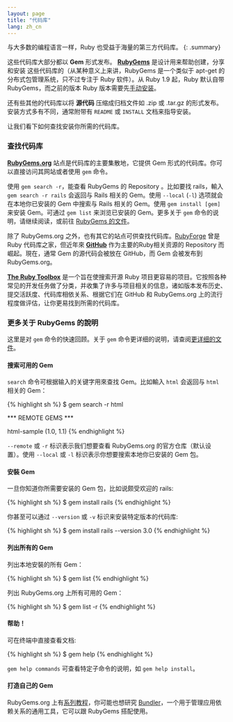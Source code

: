 ```yaml
---
layout: page
title: "代码库"
lang: zh_cn
---
```


与大多数的编程语言一样，Ruby 也受益于海量的第三方代码库。
{: .summary}

这些代码库大部分都以 **Gem** 形式发布。 [**RubyGems**][1] 是设计用来帮助创建，分享和安装
这些代码库的（从某种意义上来讲，RubyGems 是一个类似于 apt-get 的分布式包管理系统，只不过专注于 Ruby 软件）。从 Ruby 1.9 起，Ruby 默认自带 RubyGems，而之前的版本 Ruby 版本需要先[手动安装][2]。

还有些其他的代码库以将 **源代码** 压缩成归档文件如 .zip 或 .tar.gz 的形式发布。安装方式多有不同，通常附带有
 `README` 或 `INSTALL` 文档来指导安装。

 让我们看下如何查找安装你所需的代码库。

### 查找代码库

[**RubyGems.org**][1] 站点是代码库的主要集散地，它提供 Gem 形式的代码库。你可以直接访问其网站或者使用 `gem` 命令。

使用 `gem search -r`，能查看 RubyGems 的 Repository 。比如要找 rails，輸入 `gem search -r rails` 会返回与 Rails 相关的 Gem。使用 `--local` (`-l`) 选项就会在本地你已安装的 Gem 中搜索与 Rails 相关的 Gem。使用 `gem install [gem]` 来安装 Gem。可通过 `gem list` 来浏览已安装的 Gem。更多关于 `gem` 命令的说明，请继续阅读，或前往 [RubyGems 的文件][3]。

除了 RubyGems.org 之外，也有其它的站点可供查找代码库。[RubyForge][4] 曾是 Ruby 代码库之家，但近年來 [**GitHub**][5] 作为主要的Ruby相关资源的 Repository 而崛起。現在，通常 Gem 的源代码会被放在 GitHub，而 Gem 会被发布到 RubyGems.org。

[**The Ruby Toolbox**][6] 是一个旨在使搜索开源 Ruby 项目更容易的项目。它按照各种常见的开发任务做了分类，并收集了许多与项目相关的信息，诸如版本发布历史、提交活跃度、代码库相依关系、根据它们在 GitHub 和 RubyGems.org 上的流行程度做评估，让你更易找到所需的代码库。

### 更多关于 RubyGems 的說明

这里是对 `gem` 命令的快速回顾。关于 `gem` 命令更详细的说明，请查阅[更详细的文件][7]。

#### 搜索可用的 Gem

`search` 命令可根据输入的关键字用來查找 Gem。比如輸入 `html` 会返回与 `html` 相关的 Gem：

{% highlight sh %}
$ gem search -r html

*** REMOTE GEMS ***

html-sample (1.0, 1.1)
{% endhighlight %}

`--remote` 或 `-r` 标识表示我们想要查看 RubyGems.org 的官方仓库（默认设置）。使用 `--local` 或 `-l` 标识表示你想要搜索本地你已安装的 Gem 包。

#### 安裝 Gem

一旦你知道你所需要安装的 Gem 包，比如说颇受欢迎的 rails:

{% highlight sh %}
$ gem install rails
{% endhighlight %}

你甚至可以通过 `--version` 或 `-v` 标识来安装特定版本的代码库:

{% highlight sh %}
$ gem install rails --version 3.0
{% endhighlight %}

#### 列出所有的 Gem

列出本地安裝的所有 Gem：

{% highlight sh %}
$ gem list
{% endhighlight %}

列出 RubyGems.org 上所有可用的 Gem：

{% highlight sh %}
$ gem list -r
{% endhighlight %}

#### 帮助！

可在终端中直接查看文档:

{% highlight sh %}
$ gem help
{% endhighlight %}

`gem help commands` 可查看特定子命令的说明，如 `gem help install`。

#### 打造自己的 Gem

RubyGems.org 上有[系列教程][3]，你可能也想研究 [Bundler][9]，一个用于管理应用依赖关系的通用工具，它可以跟 RubyGems 搭配使用。



[1]: https://rubygems.org/
[2]: https://rubygems.org/pages/download/
[3]: http://guides.rubygems.org/
[4]: http://rubyforge.org/
[5]: https://github.com/
[6]: https://www.ruby-toolbox.com/
[7]: http://guides.rubygems.org/command-reference/
[9]: http://bundler.io/
